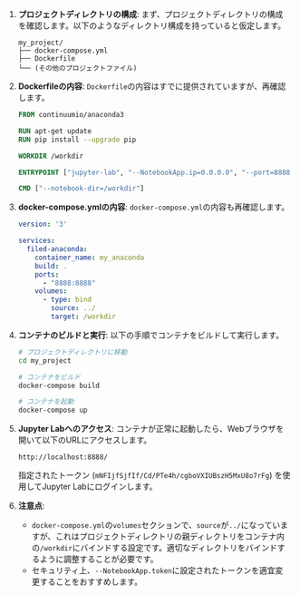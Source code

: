 1. **プロジェクトディレクトリの構成**:
   まず、プロジェクトディレクトリの構成を確認します。以下のようなディレクトリ構成を持っていると仮定します。

    ```
    my_project/
    ├── docker-compose.yml
    ├── Dockerfile
    └── (その他のプロジェクトファイル)
    ```

2. **Dockerfileの内容**:
   `Dockerfile`の内容はすでに提供されていますが、再確認します。

    ```Dockerfile
    FROM continuumio/anaconda3

    RUN apt-get update
    RUN pip install --upgrade pip

    WORKDIR /workdir

    ENTRYPOINT ["jupyter-lab", "--NotebookApp.ip=0.0.0.0", "--port=8888", "--no-browser", "--allow-root", "--NotebookApp.token='mNFIjfSjfIf/Cd/PTe4h/cgboVXIUBszH5MxU8o7rFg'", "--NotebookApp.allow_origin='*'"]

    CMD ["--notebook-dir=/workdir"]
    ```

3. **docker-compose.ymlの内容**:
   `docker-compose.yml`の内容も再確認します。

    ```yaml
    version: '3'

    services:
      filed-anaconda:
        container_name: my_anaconda
        build: .
        ports:
          - "8888:8888"
        volumes:
          - type: bind
            source: ../
            target: /workdir
    ```

4. **コンテナのビルドと実行**:
   以下の手順でコンテナをビルドして実行します。

    ```sh
    # プロジェクトディレクトリに移動
    cd my_project

    # コンテナをビルド
    docker-compose build

    # コンテナを起動
    docker-compose up
    ```

5. **Jupyter Labへのアクセス**:
   コンテナが正常に起動したら、Webブラウザを開いて以下のURLにアクセスします。

    ```
    http://localhost:8888/
    ```

   指定されたトークン (`mNFIjfSjfIf/Cd/PTe4h/cgboVXIUBszH5MxU8o7rFg`) を使用してJupyter Labにログインします。

6. **注意点**:
   - `docker-compose.yml`の`volumes`セクションで、`source`が`../`になっていますが、これはプロジェクトディレクトリの親ディレクトリをコンテナ内の`/workdir`にバインドする設定です。適切なディレクトリをバインドするように調整することが必要です。
   - セキュリティ上、`--NotebookApp.token`に設定されたトークンを適宜変更することをおすすめします。


